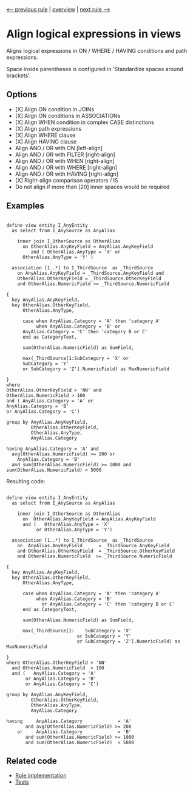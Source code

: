 [<-- previous rule](DdlAlignFunctionParametersRule.md) | [overview](../rules.md) | [next rule -->](DdlAlignFieldListsRule.md)

# Align logical expressions in views

Aligns logical expressions in ON / WHERE / HAVING conditions and path expressions.

Space inside parentheses is configured in 'Standardize spaces around brackets'.

## Options

* \[X\] Align ON condition in JOINs
* \[X\] Align ON conditions in ASSOCIATIONs
* \[X\] Align WHEN condition in complex CASE distinctions
* \[X\] Align path expressions
* \[X\] Align WHERE clause
* \[X\] Align HAVING clause
* Align AND / OR with ON \[left-align\]
* Align AND / OR with FILTER \[right-align\]
* Align AND / OR with WHEN \[right-align\]
* Align AND / OR with WHERE \[right-align\]
* Align AND / OR with HAVING \[right-align\]
* \[X\] Right-align comparison operators / IS
* Do not align if more than \[20\] inner spaces would be required

## Examples


```ASDDLS

define view entity I_AnyEntity
  as select from I_AnySource as AnyAlias

    inner join I_OtherSource as OtherAlias
      on OtherAlias.AnyKeyField = AnyAlias.AnyKeyField
         and ( OtherAlias.AnyType = 'X' or
      OtherAlias.AnyType = 'Y' )

  association [1..*] to I_ThirdSource  as _ThirdSource
    on AnyAlias.AnyKeyField = _ThirdSource.AnyKeyField and
    OtherAlias.OtherKeyField = _ThirdSource.OtherKeyField
    and OtherAlias.NumericField >= _ThirdSource.NumericField

{
  key AnyAlias.AnyKeyField,
  key OtherAlias.OtherKeyField,
      OtherAlias.AnyType,

      case when AnyAlias.Category = 'A' then 'category A'
           when AnyAlias.Category = 'B' or
      AnyAlias.Category = 'C' then 'category B or C'
      end as CategoryText,

      sum(OtherAlias.NumericField) as SumField,

      max(_ThirdSource[1:SubCategory = 'X' or
      SubCategory = 'Y'
      or SubCategory = 'Z'].NumericField) as MaxNumericField

}
where
OtherAlias.OtherKeyField > 'NN' and
OtherAlias.NumericField > 100
and ( AnyAlias.Category = 'A' or
AnyAlias.Category = 'B'
or AnyAlias.Category = 'C')

group by AnyAlias.AnyKeyField,
         OtherAlias.OtherKeyField,
         OtherAlias.AnyType,
         AnyAlias.Category

having AnyAlias.Category = 'A' and
  avg(OtherAlias.NumericField) >= 200 or
    AnyAlias.Category = 'B'
  and sum(OtherAlias.NumericField) >= 1000 and
sum(OtherAlias.NumericField) < 5000
```

Resulting code:

```ASDDLS

define view entity I_AnyEntity
  as select from I_AnySource as AnyAlias

    inner join I_OtherSource as OtherAlias
      on  OtherAlias.AnyKeyField = AnyAlias.AnyKeyField
      and (   OtherAlias.AnyType = 'X'
           or OtherAlias.AnyType = 'Y')

  association [1..*] to I_ThirdSource  as _ThirdSource
    on  AnyAlias.AnyKeyField      = _ThirdSource.AnyKeyField
    and OtherAlias.OtherKeyField  = _ThirdSource.OtherKeyField
    and OtherAlias.NumericField  >= _ThirdSource.NumericField

{
  key AnyAlias.AnyKeyField,
  key OtherAlias.OtherKeyField,
      OtherAlias.AnyType,

      case when AnyAlias.Category = 'A' then 'category A'
           when AnyAlias.Category = 'B'
             or AnyAlias.Category = 'C' then 'category B or C'
      end as CategoryText,

      sum(OtherAlias.NumericField) as SumField,

      max(_ThirdSource[1:    SubCategory = 'X'
                          or SubCategory = 'Y'
                          or SubCategory = 'Z'].NumericField) as MaxNumericField

}
where OtherAlias.OtherKeyField > 'NN'
  and OtherAlias.NumericField  > 100
  and (   AnyAlias.Category = 'A'
       or AnyAlias.Category = 'B'
       or AnyAlias.Category = 'C')

group by AnyAlias.AnyKeyField,
         OtherAlias.OtherKeyField,
         OtherAlias.AnyType,
         AnyAlias.Category

having     AnyAlias.Category             = 'A'
       and avg(OtherAlias.NumericField) >= 200
    or     AnyAlias.Category             = 'B'
       and sum(OtherAlias.NumericField) >= 1000
       and sum(OtherAlias.NumericField)  < 5000
```

## Related code

* [Rule implementation](../../com.sap.adt.abapcleaner/src/com/sap/adt/abapcleaner/rules/ddl/alignment/DdlAlignLogicalExpressionsRule.java)
* [Tests](../../test/com.sap.adt.abapcleaner.test/src/com/sap/adt/abapcleaner/rules/ddl/alignment/DdlAlignLogicalExpressionsTest.java)

